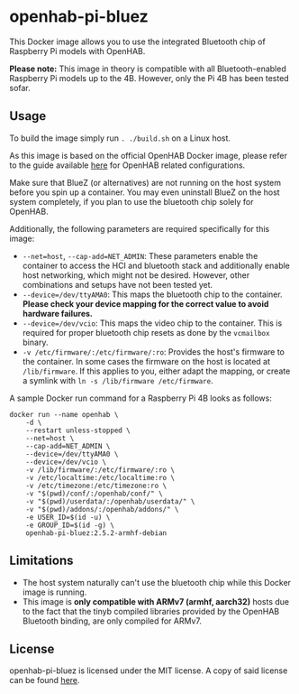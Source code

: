 # openhab-pi-bluez
This Docker image allows you to use the integrated Bluetooth chip of Raspberry Pi models with OpenHAB.

**Please note:** This image in theory is compatible with all Bluetooth-enabled Raspberry Pi models up to the 4B. 
However, only the Pi 4B has been tested sofar.

## Usage
To build the image simply run `. ./build.sh` on a Linux host.

As this image is based on the official OpenHAB Docker image, please refer to the guide available 
[here](https://www.openhab.org/docs/installation/docker.html "here") for OpenHAB related configurations.

Make sure that BlueZ (or alternatives) are not running on the host system before you spin up a container. You may even 
uninstall BlueZ on the host system completely, if you plan to use the bluetooth chip solely for OpenHAB.

Additionally, the following parameters are required specifically for this image:
- `--net=host`, `--cap-add=NET_ADMIN`: These parameters enable the container to access the HCI and bluetooth stack and 
additionally enable host networking, which might not be desired. However, other combinations and setups have not been 
tested yet.
- `--device=/dev/ttyAMA0`: This maps the bluetooth chip to the container. **Please check your device mapping for the 
correct value to avoid hardware failures.**
- `--device=/dev/vcio`: This maps the video chip to the container. This is required for proper bluetooth chip resets as 
done by the `vcmailbox` binary.
- `-v /etc/firmware/:/etc/firmware/:ro`: Provides the host's firmware to the container. In some cases the firmware on 
the host is located at `/lib/firmware`. If this applies to you, either adapt the mapping, or create a symlink with 
`ln -s /lib/firmware /etc/firmware`.

A sample Docker run command for a Raspberry Pi 4B looks as follows:
```
docker run --name openhab \
    -d \
    --restart unless-stopped \
    --net=host \
    --cap-add=NET_ADMIN \
    --device=/dev/ttyAMA0 \
    --device=/dev/vcio \
    -v /lib/firmware/:/etc/firmware/:ro \
    -v /etc/localtime:/etc/localtime:ro \
    -v /etc/timezone:/etc/timezone:ro \
    -v "$(pwd)/conf/:/openhab/conf/" \
    -v "$(pwd)/userdata/:/openhab/userdata/" \
    -v "$(pwd)/addons/:/openhab/addons/" \
    -e USER_ID=$(id -u) \
    -e GROUP_ID=$(id -g) \
    openhab-pi-bluez:2.5.2-armhf-debian
```

## Limitations
- The host system naturally can't use the bluetooth chip while this Docker image is running.
- This image is **only compatible with ARMv7 (armhf, aarch32)** hosts due to the fact that the tinyb compiled 
libraries provided by the OpenHAB Bluetooth binding, are only compiled for ARMv7.

## License
openhab-pi-bluez is licensed under the MIT license. A copy of said license can be found 
[here](https://github.com/fenik/openhab-pi-bluez/blob/master/LICENSE.md "here").
